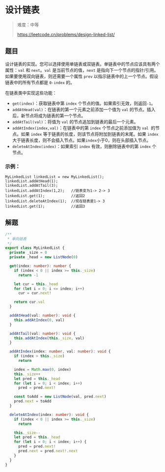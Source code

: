 # 设计链表

> 难度：中等
>
> https://leetcode.cn/problems/design-linked-list/

## 题目

设计链表的实现。您可以选择使用单链表或双链表。单链表中的节点应该具有两个属性：`val` 和 `next`。`val` 是当前节点的值，`next` 是指向下一个节点的指针/引用。如果要使用双向链表，则还需要一个属性 `prev` 以指示链表中的上一个节点。假设链表中的所有节点都是 `0-index` 的。

在链表类中实现这些功能：

- `get(index)`：获取链表中第 `index` 个节点的值。如果索引无效，则返回`-1`。
- `addAtHead(val)`：在链表的第一个元素之前添加一个值为 `val` 的节点。插入后，新节点将成为链表的第一个节点。
- `addAtTail(val)`：将值为 `val` 的节点追加到链表的最后一个元素。
- `addAtIndex(index,val)`：在链表中的第 `index` 个节点之前添加值为 `val`  的节点。如果 `index` 等于链表的长度，则该节点将附加到链表的末尾。如果 `index` 大于链表长度，则不会插入节点。如果`index`小于0，则在头部插入节点。
- `deleteAtIndex(index)`：如果索引 `index` 有效，则删除链表中的第 `index` 个节点。
 

### 示例：

```
MyLinkedList linkedList = new MyLinkedList();
linkedList.addAtHead(1);
linkedList.addAtTail(3);
linkedList.addAtIndex(1,2);   //链表变为1-> 2-> 3
linkedList.get(1);            //返回2
linkedList.deleteAtIndex(1);  //现在链表是1-> 3
linkedList.get(1);            //返回3
```

## 解题

```ts 
/**
 * 单向链表
 */
export class MyLinkedList {
  private _size = 0
  private _head = new ListNode(0)

  get(index: number): number {
    if (index < 0 || index >= this._size)
      return -1

    let cur = this._head
    for (let i = 0; i <= index; i++)
      cur = cur.next!

    return cur.val
  }

  addAtHead(val: number): void {
    this.addAtIndex(0, val)
  }

  addAtTail(val: number): void {
    this.addAtIndex(this._size, val)
  }

  addAtIndex(index: number, val: number): void {
    if (index > this._size)
      return

    index = Math.max(0, index)
    this._size++
    let pred = this._head
    for (let i = 0; i < index; i++)
      pred = pred.next!

    const toAdd = new ListNode(val, pred.next)
    pred.next = toAdd
  }

  deleteAtIndex(index: number): void {
    if (index < 0 || index >= this._size)
      return

    this._size--
    let pred = this._head
    for (let i = 0; i < index; i++) {
      pred = pred.next!
      pred.next = pred.next!.next
    }
  }
}
```